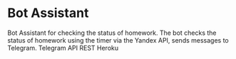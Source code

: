 # Bot Assistant
Bot Assistant for checking the status of homework. The bot checks the status of homework using the timer via the Yandex API, sends messages to Telegram.
	Telegram API
	REST 
	Heroku
